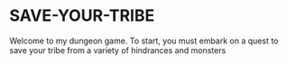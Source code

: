 # SAVE-YOUR-TRIBE
Welcome to my dungeon game. To start, you must embark on a quest to save your tribe from a variety of hindrances and monsters
